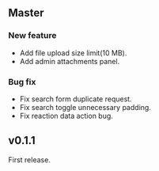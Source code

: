 ## Master

### New feature

- Add file upload size limit(10 MB).
- Add admin attachments panel.

### Bug fix

- Fix search form duplicate request.
- Fix search toggle unnecessary padding.
- Fix reaction data action bug.

## v0.1.1

First release.
